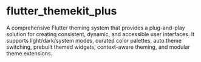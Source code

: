 # flutter_themekit_plus
A comprehensive Flutter theming system that provides a plug-and-play solution for creating consistent, dynamic, and accessible user interfaces. It supports light/dark/system modes, curated color palettes, auto theme switching, prebuilt themed widgets, context-aware theming, and modular theme extensions.
